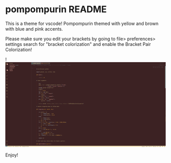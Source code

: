 # pompompurin README

This is a theme for vscode! Pompompurin themed with yellow and brown with blue and pink accents.

Please make sure you edit your brackets by going to file> preferences> settings search for "bracket colorization" and enable the Bracket Pair Colorization!



!![preview](https://github.com/pintsenz/pompompurin-theme/blob/main/Screenshot%202024-04-19%20162405.png)

Enjoy!

